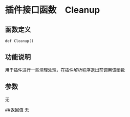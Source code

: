 # 插件接口函数　Cleanup

## 函数定义
```
def Cleanup()
```
## 功能说明
用于插件进行一些清理处理，在插件解析程序退出前调用该函数

## 参数
无

##返回值
无